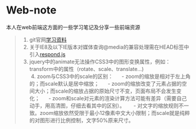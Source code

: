 # Web-note
本人在web前端这方面的一些学习笔记及分享一些前端资源
>  1. git官网[学习资料](https://git-scm.com/book/zh/v2) <br>
>  2. 关于IE8及以下IE版本对媒体查询@media的兼容处理需在HEAD标签中引入[respond.js](https://github.com/StrugglingBirds/Web-note/blob/master/respond.js) <br>
>  3. jquery中的animate无法操作CSS3中的图形变换属性，例如：transform中的属性（rotate、scale、translate...) <br>
>  4. zoom与CSS3中的scale的区别：
      - zoom的缩放是相对于左上角的；而scale默认是居中缩放；
      - zoom的缩放改变了元素占据的空间大小；而scale的缩放占据的原始尺寸不变，页面布局不会发生变化；
      - zoom和scale对元素的渲染计算方法可能有差异（需要自己动手，用高清图，仔细去看其中的区别）。
      - 对文字的缩放规则不一致。zoom缩放依然受限于最小12像素中文大小限制；而scale就是纯粹的对图形进行比例控制，文字50%原来尺寸。
